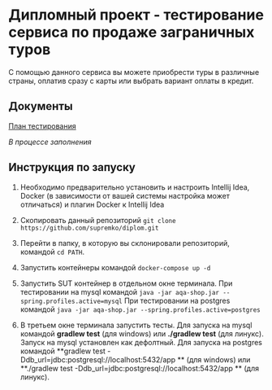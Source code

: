 # Дипломный проект - тестирование сервиса по продаже заграничных туров

С помощью данного сервиса вы можете приобрести туры в различные страны, оплатив сразу с карты или выбрать вариант оплаты в кредит.

## Документы
[План тестирования](/Documents/PLAN.md)

*В процессе заполнения*


## Инструкция по запуску

1. Необходимо предварительно установить и настроить Intellij Idea, Docker (в зависимости от вашей системы настройка может отличаться) и плагин Docker к Intellij Idea

2. Скопировать данный репозиторий `git clone https://github.com/supremko/diplom.git`

3. Перейти в папку, в которую вы склонировали репозиторий, командой `cd PATH`.

4. Запустить контейнеры командой `docker-compose up -d`

5. Запустить SUT контейнер в отдельном окне терминала. При тестировании на mysql командой `java -jar aqa-shop.jar --spring.profiles.active=mysql`
При тестировании на postgres командой `java -jar aqa-shop.jar --spring.profiles.active=postgres`

6. В третьем окне терминала запустить тесты. 
Для запуска на mysql командой **gradlew test** (для windows) или **./gradlew test** (для линукс). Запуск на mysql установлен как дефолтный. 
Для запуска на postgres командой **gradlew test -Ddb_url=jdbc:postgresql://localhost:5432/app
** (для windows) или **./gradlew test -Ddb_url=jdbc:postgresql://localhost:5432/app
** (для линукс). 

